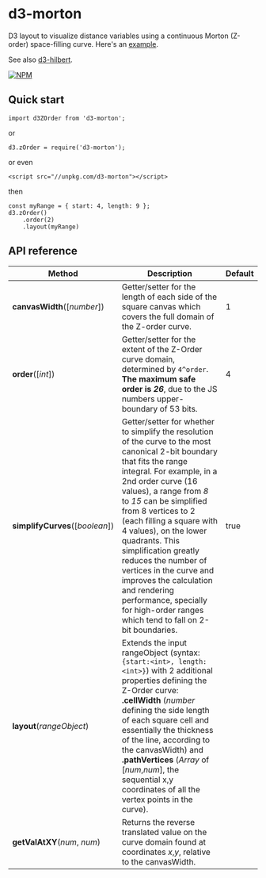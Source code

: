 # d3-morton

D3 layout to visualize distance variables using a continuous Morton (Z-order) space-filling curve. Here's an [example](http://bl.ocks.org/vasturiano/db5e9e9cfe77d8c468136dc781ba0cc8).

See also [d3-hilbert](https://github.com/vasturiano/d3-hilbert).

[![NPM](https://nodei.co/npm/d3-morton.png?compact=true)](https://nodei.co/npm/d3-morton/)

## Quick start

```
import d3ZOrder from 'd3-morton';
```
or
```
d3.zOrder = require('d3-morton');
```
or even
```
<script src="//unpkg.com/d3-morton"></script>
```
then
```
const myRange = { start: 4, length: 9 };
d3.zOrder()
    .order(2)
    .layout(myRange)
```

## API reference

| Method | Description | Default |
| ------------------ | -------------------------------------------------------------------------------------------------------------------------- | ------------- |
| **canvasWidth**([*number*]) | Getter/setter for the length of each side of the square canvas which covers the full domain of the Z-order curve. | 1 |
| **order**([*int*]) | Getter/setter for the extent of the Z-Order curve domain, determined by `4^order`. **The maximum safe order is *26***, due to the JS numbers upper-boundary of 53 bits. | 4 |
| **simplifyCurves**([*boolean*]) | Getter/setter for whether to simplify the resolution of the curve to the most canonical 2-bit boundary that fits the range integral. For example, in a 2nd order curve (16 values), a range from *8* to *15* can be simplified from 8 vertices to 2 (each filling a square with 4 values), on the lower quadrants. This simplification greatly reduces the number of vertices in the curve and improves the calculation and rendering performance, specially for high-order ranges which tend to fall on 2-bit boundaries. | true |
| **layout**(*rangeObject*) | Extends the input rangeObject (syntax: `{start:<int>, length:<int>}`) with 2 additional properties defining the Z-Order curve: **.cellWidth** (*number* defining the side length of each square cell and essentially the thickness of the line, according to the canvasWidth) and **.pathVertices** (*Array* of [*num*,*num*], the sequential x,y coordinates of all the vertex points in the curve). | |
| **getValAtXY**(*num*, *num*) | Returns the reverse translated value on the curve domain found at coordinates *x*,*y*, relative to the canvasWidth. | |
